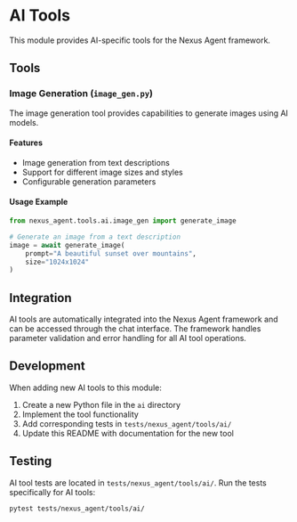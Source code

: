 # AI Tools

This module provides AI-specific tools for the Nexus Agent framework.

## Tools

### Image Generation (`image_gen.py`)

The image generation tool provides capabilities to generate images using AI models.

#### Features

- Image generation from text descriptions
- Support for different image sizes and styles
- Configurable generation parameters

#### Usage Example

```python
from nexus_agent.tools.ai.image_gen import generate_image

# Generate an image from a text description
image = await generate_image(
    prompt="A beautiful sunset over mountains",
    size="1024x1024"
)
```

## Integration

AI tools are automatically integrated into the Nexus Agent framework and can be accessed through the chat interface. The framework handles parameter validation and error handling for all AI tool operations.

## Development

When adding new AI tools to this module:

1. Create a new Python file in the `ai` directory
2. Implement the tool functionality
3. Add corresponding tests in `tests/nexus_agent/tools/ai/`
4. Update this README with documentation for the new tool

## Testing

AI tool tests are located in `tests/nexus_agent/tools/ai/`. Run the tests specifically for AI tools:

```bash
pytest tests/nexus_agent/tools/ai/
